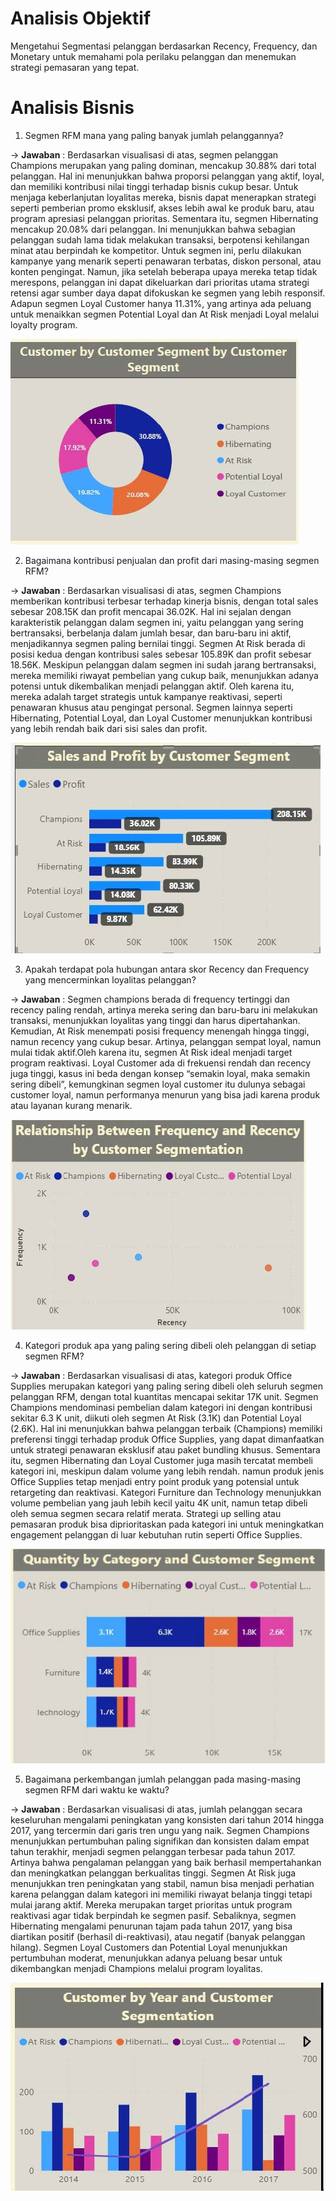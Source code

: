 # Analisis Objektif
  Mengetahui Segmentasi pelanggan berdasarkan Recency, Frequency, dan Monetary untuk memahami pola perilaku pelanggan dan menemukan strategi pemasaran yang tepat.

# Analisis Bisnis
1. Segmen RFM mana yang paling banyak jumlah pelanggannya?
   
-> **Jawaban** : Berdasarkan visualisasi di atas, segmen pelanggan Champions merupakan yang paling dominan, mencakup 30.88% dari total pelanggan. Hal ini menunjukkan bahwa proporsi pelanggan yang aktif, loyal, dan memiliki kontribusi nilai tinggi terhadap bisnis cukup besar. Untuk menjaga keberlanjutan loyalitas mereka, bisnis dapat menerapkan strategi seperti pemberian promo eksklusif, akses lebih awal ke produk baru, atau program apresiasi pelanggan prioritas.
Sementara itu, segmen Hibernating mencakup 20.08% dari pelanggan. Ini menunjukkan bahwa sebagian pelanggan sudah lama tidak melakukan transaksi, berpotensi kehilangan minat atau berpindah ke kompetitor. Untuk segmen ini, perlu dilakukan kampanye yang menarik seperti penawaran terbatas, diskon personal, atau konten pengingat. Namun, jika setelah beberapa upaya mereka tetap tidak merespons, pelanggan ini dapat dikeluarkan dari prioritas utama strategi retensi agar sumber daya dapat difokuskan ke segmen yang lebih responsif. Adapun segmen Loyal Customer hanya 11.31%, yang artinya ada peluang untuk menaikkan segmen Potential Loyal dan At Risk menjadi Loyal melalui loyalty program.

   ![img1](images/image1.jpg)

2. Bagaimana kontribusi penjualan dan profit dari masing-masing segmen RFM?
   
-> **Jawaban** : Berdasarkan visualisasi di atas, segmen Champions memberikan kontribusi terbesar terhadap kinerja bisnis, dengan total sales sebesar 208.15K dan profit mencapai 36.02K. Hal ini sejalan dengan karakteristik pelanggan dalam segmen ini, yaitu pelanggan yang sering bertransaksi, berbelanja dalam jumlah besar, dan baru-baru ini aktif, menjadikannya segmen paling bernilai tinggi.
Segmen At Risk berada di posisi kedua dengan kontribusi sales sebesar 105.89K dan profit sebesar 18.56K. Meskipun pelanggan dalam segmen ini sudah jarang bertransaksi, mereka memiliki riwayat pembelian yang cukup baik, menunjukkan adanya potensi untuk dikembalikan menjadi pelanggan aktif. Oleh karena itu, mereka adalah target strategis untuk kampanye reaktivasi, seperti penawaran khusus atau pengingat personal. Segmen lainnya seperti Hibernating, Potential Loyal, dan Loyal Customer menunjukkan kontribusi yang lebih rendah baik dari sisi sales dan profit.

   ![img2](images/imag2.jpg)

3. Apakah terdapat pola hubungan antara skor Recency dan Frequency yang mencerminkan loyalitas pelanggan?

-> **Jawaban** : Segmen champions berada di frequency tertinggi dan recency paling rendah, artinya mereka sering dan baru-baru ini melakukan transaksi, menunjukkan loyalitas yang tinggi dan harus dipertahankan. Kemudian, At Risk menempati posisi frequency menengah hingga tinggi, namun recency yang cukup besar. Artinya, pelanggan sempat loyal, namun mulai tidak aktif.Oleh karena itu, segmen At Risk ideal menjadi target program reaktivasi. Loyal Customer ada di frekuensi rendah dan recency juga tinggi, kasus ini beda dengan konsep “semakin loyal, maka semakin sering dibeli”, kemungkinan segmen loyal customer itu dulunya sebagai customer loyal, namun performanya menurun yang bisa jadi karena produk atau layanan kurang menarik.

  ![img3](images/image3.jpg)

4. Kategori produk apa yang paling sering dibeli oleh pelanggan di setiap segmen RFM?
   
-> **Jawaban** : Berdasarkan visualisasi di atas, kategori produk Office Supplies merupakan kategori yang paling sering dibeli oleh seluruh segmen pelanggan RFM, dengan total kuantitas mencapai sekitar 17K unit. Segmen Champions mendominasi pembelian dalam kategori ini
dengan kontribusi sekitar 6.3
K unit, diikuti oleh segmen At Risk (3.1K) dan Potential Loyal (2.6K). Hal ini menunjukkan bahwa pelanggan terbaik (Champions) memiliki preferensi tinggi terhadap produk Office Supplies, yang dapat dimanfaatkan untuk strategi penawaran eksklusif atau paket bundling khusus. Sementara itu, segmen Hibernating dan Loyal Customer juga masih tercatat membeli kategori ini, meskipun dalam volume yang lebih rendah. namun produk jenis Office Supplies tetap menjadi entry point produk yang potensial untuk retargeting dan reaktivasi.
Kategori Furniture dan Technology menunjukkan volume pembelian yang jauh lebih kecil yaitu 4K unit, namun tetap dibeli oleh semua segmen secara relatif merata. Strategi up selling atau pemasaran produk bisa diprioritaskan pada kategori ini untuk meningkatkan engagement pelanggan di luar kebutuhan rutin seperti Office Supplies.

  ![img4](images/image4.jpg)

5. Bagaimana perkembangan jumlah pelanggan pada masing-masing segmen RFM dari waktu ke waktu?
   
-> **Jawaban** : Berdasarkan visualisasi di atas, jumlah pelanggan secara keseluruhan mengalami peningkatan yang konsisten dari tahun 2014 hingga 2017, yang tercermin dari garis tren ungu yang naik. Segmen Champions menunjukkan pertumbuhan paling signifikan dan konsisten dalam empat tahun terakhir, menjadi segmen pelanggan terbesar pada tahun 2017. Artinya bahwa pengalaman pelanggan yang baik berhasil mempertahankan dan meningkatkan pelanggan berkualitas tinggi. Segmen At Risk juga menunjukkan tren peningkatan yang stabil, namun bisa menjadi perhatian karena pelanggan dalam kategori ini memiliki riwayat belanja tinggi tetapi mulai jarang aktif. Mereka merupakan target prioritas untuk program reaktivasi agar tidak berpindah ke segmen pasif.
Sebaliknya, segmen Hibernating mengalami penurunan tajam pada tahun 2017, yang bisa diartikan positif (berhasil di-reaktivasi), atau negatif (banyak pelanggan hilang). Segmen Loyal Customers dan Potential Loyal menunjukkan pertumbuhan moderat, menunjukkan adanya peluang besar untuk dikembangkan menjadi Champions melalui program loyalitas.

  ![img5](images/image5.jpg)
